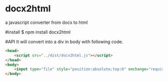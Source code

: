 docx2html
=========
a javascript converter from docx to html

#install
	$ npm install docx2html

#API
It will convert into a div in body with following code.

```html
<head>
	<script src="../dist/docx2html.js"></script>
</head>
<body>
	<input type="file" style="position:absolute;top:0" onchange="require('docx2html')(this.files[0])">
</body>
```

